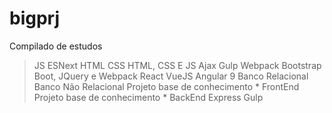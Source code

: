 # bigprj
Compilado de estudos

> JS
> ESNext
> HTML
> CSS
> HTML, CSS E JS
> Ajax
> Gulp
> Webpack
> Bootstrap
> Boot, JQuery e Webpack
> React
> VueJS
> Angular 9
> Banco Relacional
> Banco Não Relacional
> Projeto base de conhecimento * FrontEnd
> Projeto base de conhecimento * BackEnd
> Express
> Gulp
